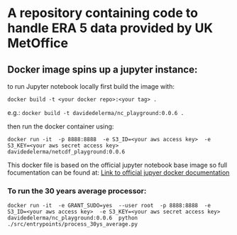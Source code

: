 # A repository containing code to handle ERA 5 data provided by UK MetOffice

## Docker image spins up a jupyter instance:

to run Jupyter notebook locally first build the image with:

`docker build -t <your docker repo>:<your tag> .`

e.g.: `docker build -t davidedelerma/nc_playground:0.0.6 .`

then run the docker container using:

`docker run -it 
-p 8888:8888 
-e S3_ID=<your aws access key> 
-e S3_KEY=<your aws secret access key> 
davidedelerma/netcdf_playground:0.0.6`

This docker file is based on the official jupyter notebook base image so full focumentation can be found at:
[Link to official jupyer docker documentation](https://jupyter-docker-stacks.readthedocs.io/en/latest/using/common.html)

### To run the 30 years average processor:

`docker run -it 
-e GRANT_SUDO=yes 
--user root 
-p 8888:8888 
-e S3_ID=<your aws access key> 
-e S3_KEY=<your aws secret access key>
davidedelerma/nc_playground:0.0.6 
python ./src/entrypoints/process_30ys_average.py`
